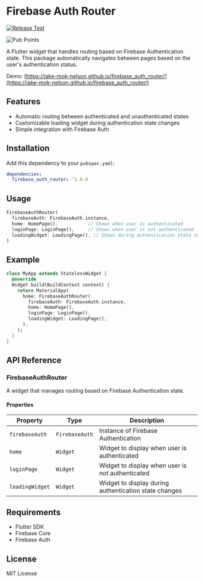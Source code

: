 # Firebase Auth Router

[![Release Test](https://github.com/Jake-Mok-Nelson/firebase_auth_router/actions/workflows/release-test.yml/badge.svg?branch=main)](https://github.com/Jake-Mok-Nelson/firebase_auth_router/actions/workflows/release-test.yml)

![Pub Points](https://img.shields.io/pub/points/firebase_auth_router)



A Flutter widget that handles routing based on Firebase Authentication state. This package automatically navigates between pages based on the user's authentication status.

Demo: [https://jake-mok-nelson.github.io/firebase_auth_router/](https://jake-mok-nelson.github.io/firebase_auth_router/)

## Features

- Automatic routing between authenticated and unauthenticated states
- Customizable loading widget during authentication state changes
- Simple integration with Firebase Auth

## Installation

Add this dependency to your `pubspec.yaml`:

```yaml
dependencies:
  firebase_auth_router: ^1.0.0
```

## Usage

```dart
FirebaseAuthRouter(
  firebaseAuth: FirebaseAuth.instance,
  home: HomePage(),           // Shown when user is authenticated
  loginPage: LoginPage(),     // Shown when user is not authenticated
  loadingWidget: LoadingPage(), // Shown during authentication state changes
)
```

## Example

```dart
class MyApp extends StatelessWidget {
  @override
  Widget build(BuildContext context) {
    return MaterialApp(
      home: FirebaseAuthRouter(
        firebaseAuth: FirebaseAuth.instance,
        home: HomePage(),
        loginPage: LoginPage(),
        loadingWidget: LoadingPage(),
      ),
    );
  }
}
```

## API Reference

### FirebaseAuthRouter

A widget that manages routing based on Firebase Authentication state.

#### Properties

| Property | Type | Description |
|----------|------|-------------|
| `firebaseAuth` | `FirebaseAuth` | Instance of Firebase Authentication |
| `home` | `Widget` | Widget to display when user is authenticated |
| `loginPage` | `Widget` | Widget to display when user is not authenticated |
| `loadingWidget` | `Widget` | Widget to display during authentication state changes |

## Requirements

- Flutter SDK
- Firebase Core
- Firebase Auth

## License

MIT License
